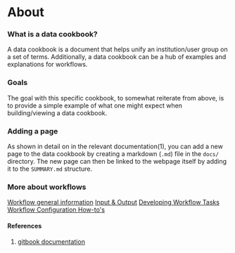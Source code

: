 # About

### What is a data cookbook?

A data cookbook is a document that helps unify an institution/user group on a set of terms. Additionally, a data cookbook can be a hub of examples and explanations for workflows.

### Goals

The goal with this specific cookbook, to somewhat reiterate from above, is to provide a simple example of what one might expect when building/viewing a data cookbook.

### Adding a page

As shown in detail on in the relevant documentation(1), you can add a new page to the data cookbook by creating a markdown (`.md`) file in the `docs/` directory. The new page can then be linked to the webpage itself by adding it to the `SUMMARY.md` structure.

### More about workflows

[Workflow general information](docs/documentation/workflows.md)
[Input & Output](docs/documentation/input_output.md)
[Developing Workflow Tasks](docs/documentation/developing-workflow-tasks.md)
[Workflow Configuration How-to's](docs/documentation/workflow-configuration-how-to.md)


#### References
1. [gitbook documentation](https://toolchain.gitbook.com/pages.html)
